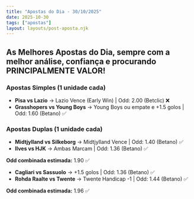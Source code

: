 ```yaml
---
title: "Apostas do Dia - 30/10/2025"
date: 2025-10-30
tags: ["apostas"]
layout: layouts/post-aposta.njk
---
```


## As Melhores Apostas do Dia, sempre com a melhor análise, confiança e procurando PRINCIPALMENTE VALOR!

### Apostas Simples (1 unidade cada)

- **Pisa vs Lazio** → Lazio Vence (Early Win) | Odd: 2.00 (Betclic) ❌
- **Grasshopers vs Young Boys** → Young Boys ou empate e +1.5 golos | Odd: 1.60 (Betano) ✅


### Apostas Duplas (1 unidade cada)

- **Midtjylland vs Silkeborg** → Midtjylland Vence | Odd: 1.40 (Betano) ✅
- **Ilves vs HJK** → Ambas Marcam | Odd: 1.36 (Betano) ✅

**Odd combinada estimada:** 1.90 ✅

- **Cagliari vs Sassuolo** → +1.5 golos | Odd: 1.36 (Betano) ✅
- **Rohda Raalte vs Twente** → Twente Handicap -1 | Odd: 1.44 (Betano) ✅

**Odd combinada estimada:** 1.96 ✅